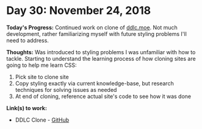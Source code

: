 # Day 30: November 24, 2018

**Today's Progress:** Continued work on clone of [ddlc.moe](https://ddlc.moe). Not much development, rather familiarizing myself with future styling problems I'll need to address.

**Thoughts:** Was introduced to styling problems I was unfamiliar with how to tackle. Starting to understand the learning process of how cloning sites are going to help me learn CSS:

1. Pick site to clone site
2. Copy styling exactly via current knowledge-base, but research techniques for solving issues as needed
3. At end of cloning, reference actual site's code to see how it was done

**Link(s) to work:**
* DDLC Clone - [GitHub](https://github.com/mccoyrjm/ddlc-clone)
